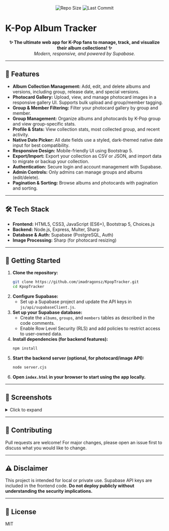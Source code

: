<div align="center">
  <img src="https://img.shields.io/github/repo-size/imadragonsz/KpopTracker?color=43c6ac" alt="Repo Size" />
  <img src="https://img.shields.io/github/last-commit/imadragonsz/KpopTracker?color=43c6ac" alt="Last Commit" />
</div>

# K-Pop Album Tracker

<p align="center">
  <b>✨ The ultimate web app for K-Pop fans to manage, track, and visualize their album collections! ✨</b><br>
  <i>Modern, responsive, and powered by Supabase.</i>
</p>

---

## 🚀 Features

- **Album Collection Management:** Add, edit, and delete albums and versions, including group, release date, and special versions.
- **Photocard Gallery:** Upload, view, and manage photocard images in a responsive gallery UI. Supports bulk upload and group/member tagging.
- **Group & Member Filtering:** Filter your photocard gallery by group and member.
- **Group Management:** Organize albums and photocards by K-Pop group and view group-specific stats.
- **Profile & Stats:** View collection stats, most collected group, and recent activity.
- **Native Date Picker:** All date fields use a styled, dark-themed native date input for best compatibility.
- **Responsive Design:** Mobile-friendly UI using Bootstrap 5.
- **Export/Import:** Export your collection as CSV or JSON, and import data to migrate or backup your collection.
- **Authentication:** Secure login and account management with Supabase.
- **Admin Controls:** Only admins can manage groups and albums (edit/delete).
- **Pagination & Sorting:** Browse albums and photocards with pagination and sorting.

---

## 🛠️ Tech Stack

- **Frontend:** HTML5, CSS3, JavaScript (ES6+), Bootstrap 5, Choices.js
- **Backend:** Node.js, Express, Multer, Sharp
- **Database & Auth:** Supabase (PostgreSQL, Auth)
- **Image Processing:** Sharp (for photocard resizing)

---

## 🏁 Getting Started

1. **Clone the repository:**
   ```sh
   git clone https://github.com/imadragonsz/KpopTracker.git
   cd KpopTracker
   ```
2. **Configure Supabase:**
   - Set up a Supabase project and update the API keys in `js/api/supabaseClient.js`.
3. **Set up your Supabase database:**
   - Create the `albums`, `groups`, and `members` tables as described in the code comments.
   - Enable Row Level Security (RLS) and add policies to restrict access to user-owned data.
4. **Install dependencies (for backend features):**
   ```sh
   npm install
   ```
5. **Start the backend server (optional, for photocard/image API):**
   ```sh
   node server.cjs
   ```
6. **Open `index.html` in your browser to start using the app locally.**

---

## 📸 Screenshots

<details>
<summary>Click to expand</summary>

_Add your screenshots here!_

</details>

---

## 🤝 Contributing

Pull requests are welcome! For major changes, please open an issue first to discuss what you would like to change.

---

## ⚠️ Disclaimer

This project is intended for local or private use. Supabase API keys are included in the frontend code. **Do not deploy publicly without understanding the security implications.**

---

## 📄 License

MIT
